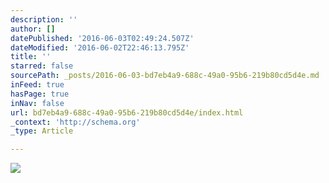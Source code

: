 ```yaml
---
description: ''
author: []
datePublished: '2016-06-03T02:49:24.507Z'
dateModified: '2016-06-02T22:46:13.795Z'
title: ''
starred: false
sourcePath: _posts/2016-06-03-bd7eb4a9-688c-49a0-95b6-219b80cd5d4e.md
inFeed: true
hasPage: true
inNav: false
url: bd7eb4a9-688c-49a0-95b6-219b80cd5d4e/index.html
_context: 'http://schema.org'
_type: Article

---
```

![](https://the-grid-user-content.s3-us-west-2.amazonaws.com/91316c53-c62b-46eb-8751-894e7ddc8181.png)